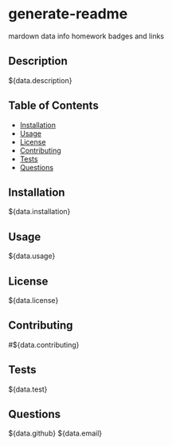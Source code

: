 # generate-readme

mardown data info
homework
badges and links




## Description
${data.description}
## Table of Contents
* [Installation](#installation)
* [Usage](#usage)
* [License](#license)
* [Contributing](#contributing)
* [Tests](#test)
* [Questions](#questions)
   
## Installation
${data.installation}
## Usage
${data.usage}
## License
${data.license}
## Contributing
#${data.contributing}
## Tests
${data.test}
## Questions
${data.github}
${data.email}